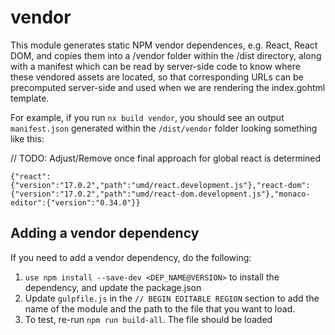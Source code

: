 # vendor

This module generates static NPM vendor dependences, e.g. React, React DOM, and copies them into a /vendor folder within the /dist directory, along with a manifest which can be read by server-side code to know where these vendored assets are located, so that corresponding URLs can be precomputed server-side and used when we are rendering the index.gohtml template.

For example, if you run `nx build vendor`, you should see an output `manifest.json` generated within the `/dist/vendor` folder looking something like this:

// TODO: Adjust/Remove once final approach for global react is determined

```
{"react":{"version":"17.0.2","path":"umd/react.development.js"},"react-dom":{"version":"17.0.2","path":"umd/react-dom.development.js"},"monaco-editor":{"version":"0.34.0"}}
```

## Adding a vendor dependency

If you need to add a vendor dependency, do the following:

1. `use npm install --save-dev <DEP_NAME@VERSION>` to install the dependency, and update the package.json
2. Update `gulpfile.js` in the `// BEGIN EDITABLE REGION` section to add the name of the module and the path to the file that you want to load.
3. To test, re-run `npm run build-all`. The file should be loaded
